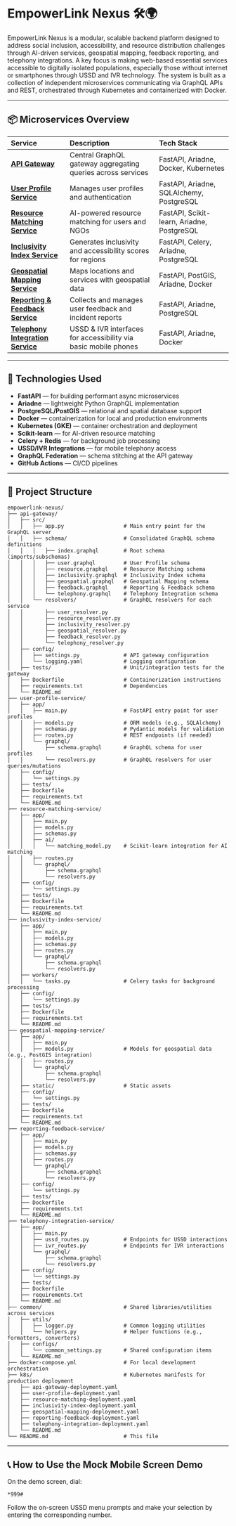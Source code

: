 # EmpowerLink Nexus 🛠️🌍

EmpowerLink Nexus is a modular, scalable backend platform designed to address social inclusion, accessibility, and resource distribution challenges
through AI-driven services, geospatial mapping, feedback reporting, and telephony integrations. A key focus is making web-based essential services
accessible to digitally isolated populations, especially those without internet or smartphones through USSD and IVR technology.
The system is built as a collection of independent microservices communicating via GraphQL APIs and REST, orchestrated through Kubernetes and containerized with Docker.

---

## 📦 Microservices Overview

| Service                       | Description                                                | Tech Stack                                 |
|:-----------------------------|:-----------------------------------------------------------|:-------------------------------------------|
| **[API Gateway](https://github.com/MissTipo/EmpowerLink-Nexus/tree/main/services/api-gateway)**               | Central GraphQL gateway aggregating queries across services | FastAPI, Ariadne, Docker, Kubernetes       |
| **[User Profile Service](https://github.com/MissTipo/EmpowerLink-Nexus/tree/main/services/user-profile-service)**     | Manages user profiles and authentication                     | FastAPI, Ariadne, SQLAlchemy, PostgreSQL   |
| **[Resource Matching Service](https://github.com/MissTipo/EmpowerLink-Nexus/tree/main/services/resource-matching-service)** | AI-powered resource matching for users and NGOs               | FastAPI, Scikit-learn, Ariadne, PostgreSQL |
| **[Inclusivity Index Service](https://github.com/MissTipo/EmpowerLink-Nexus/tree/main/services/inclusivity-index-service)** | Generates inclusivity and accessibility scores for regions    | FastAPI, Celery, Ariadne, PostgreSQL       |
| **[Geospatial Mapping Service](https://github.com/MissTipo/EmpowerLink-Nexus/tree/main/services/geospatial-mapping-service)** | Maps locations and services with geospatial data               | FastAPI, PostGIS, Ariadne, Docker          |
| **[Reporting & Feedback Service](https://github.com/MissTipo/EmpowerLink-Nexus/tree/main/services/reporting-feedback-service)** | Collects and manages user feedback and incident reports        | FastAPI, Ariadne, PostgreSQL               |
| **[Telephony Integration Service](https://github.com/MissTipo/EmpowerLink-Nexus/tree/main/services/telephony-integration-service)** | USSD & IVR interfaces for accessibility via basic mobile phones | FastAPI, Ariadne, Docker                   |

---

## 🚀 Technologies Used

- **FastAPI** — for building performant async microservices
- **Ariadne** — lightweight Python GraphQL implementation
- **PostgreSQL/PostGIS** — relational and spatial database support
- **Docker** — containerization for local and production environments
- **Kubernetes (GKE)** — container orchestration and deployment
- **Scikit-learn** — for AI-driven resource matching
- **Celery + Redis** — for background job processing
- **USSD/IVR Integrations** — for mobile telephony access
- **GraphQL Federation** — schema stitching at the API gateway
- **GitHub Actions** — CI/CD pipelines

---

## 📂 Project Structure
```plaintext
empowerlink-nexus/
├── api-gateway/
│   ├── src/
│   │   ├── app.py                   # Main entry point for the GraphQL server
│   │   ├── schema/                  # Consolidated GraphQL schema definitions
│   │   │   ├── index.graphql        # Root schema (imports/subschemas)
│   │   │   ├── user.graphql         # User Profile schema
│   │   │   ├── resource.graphql     # Resource Matching schema
│   │   │   ├── inclusivity.graphql  # Inclusivity Index schema
│   │   │   ├── geospatial.graphql   # Geospatial Mapping schema
│   │   │   ├── feedback.graphql     # Reporting & Feedback schema
│   │   │   └── telephony.graphql    # Telephony Integration schema
│   │   └── resolvers/               # GraphQL resolvers for each service
│   │       ├── user_resolver.py
│   │       ├── resource_resolver.py
│   │       ├── inclusivity_resolver.py
│   │       ├── geospatial_resolver.py
│   │       ├── feedback_resolver.py
│   │       └── telephony_resolver.py
│   ├── config/
│   │   ├── settings.py              # API gateway configuration
│   │   └── logging.yaml             # Logging configuration
│   ├── tests/                       # Unit/integration tests for the gateway
│   ├── Dockerfile                   # Containerization instructions
│   ├── requirements.txt             # Dependencies
│   └── README.md
├── user-profile-service/
│   ├── app/
│   │   ├── main.py                  # FastAPI entry point for user profiles
│   │   ├── models.py                # ORM models (e.g., SQLAlchemy)
│   │   ├── schemas.py               # Pydantic models for validation
│   │   ├── routes.py                # REST endpoints (if needed)
│   │   └── graphql/
│   │       ├── schema.graphql       # GraphQL schema for user profiles
│   │       └── resolvers.py         # GraphQL resolvers for user queries/mutations
│   ├── config/
│   │   └── settings.py
│   ├── tests/
│   ├── Dockerfile
│   ├── requirements.txt
│   └── README.md
├── resource-matching-service/
│   ├── app/
│   │   ├── main.py
│   │   ├── models.py
│   │   ├── schemas.py
│   │   ├── ai/
│   │   │   └── matching_model.py    # Scikit-learn integration for AI matching
│   │   ├── routes.py
│   │   └── graphql/
│   │       ├── schema.graphql
│   │       └── resolvers.py
│   ├── config/
│   │   └── settings.py
│   ├── tests/
│   ├── Dockerfile
│   ├── requirements.txt
│   └── README.md
├── inclusivity-index-service/
│   ├── app/
│   │   ├── main.py
│   │   ├── models.py
│   │   ├── schemas.py
│   │   ├── routes.py
│   │   └── graphql/
│   │       ├── schema.graphql
│   │       └── resolvers.py
│   ├── workers/
│   │   └── tasks.py                 # Celery tasks for background processing
│   ├── config/
│   │   └── settings.py
│   ├── tests/
│   ├── Dockerfile
│   ├── requirements.txt
│   └── README.md
├── geospatial-mapping-service/
│   ├── app/
│   │   ├── main.py
│   │   ├── models.py                # Models for geospatial data (e.g., PostGIS integration)
│   │   ├── routes.py
│   │   └── graphql/
│   │       ├── schema.graphql
│   │       └── resolvers.py
│   ├── static/                      # Static assets
│   ├── config/
│   │   └── settings.py
│   ├── tests/
│   ├── Dockerfile
│   ├── requirements.txt
│   └── README.md
├── reporting-feedback-service/
│   ├── app/
│   │   ├── main.py
│   │   ├── models.py
│   │   ├── schemas.py
│   │   ├── routes.py
│   │   └── graphql/
│   │       ├── schema.graphql
│   │       └── resolvers.py
│   ├── config/
│   │   └── settings.py
│   ├── tests/
│   ├── Dockerfile
│   ├── requirements.txt
│   └── README.md
├── telephony-integration-service/
│   ├── app/
│   │   ├── main.py
│   │   ├── ussd_routes.py           # Endpoints for USSD interactions
│   │   ├── ivr_routes.py            # Endpoints for IVR interactions
│   │   └── graphql/
│   │       ├── schema.graphql
│   │       └── resolvers.py
│   ├── config/
│   │   └── settings.py
│   ├── tests/
│   ├── Dockerfile
│   ├── requirements.txt
│   └── README.md
├── common/                          # Shared libraries/utilities across services
│   ├── utils/
│   │   ├── logger.py                # Common logging utilities
│   │   └── helpers.py               # Helper functions (e.g., formatters, converters)
│   ├── configs/
│   │   └── common_settings.py       # Shared configuration items
│   └── README.md
├── docker-compose.yml               # For local development orchestration
├── k8s/                             # Kubernetes manifests for production deployment
│   ├── api-gateway-deployment.yaml
│   ├── user-profile-deployment.yaml
│   ├── resource-matching-deployment.yaml
│   ├── inclusivity-index-deployment.yaml
│   ├── geospatial-mapping-deployment.yaml
│   ├── reporting-feedback-deployment.yaml
│   ├── telephony-integration-deployment.yaml
│   └── README.md
└── README.md                        # This file

```
---

## 📞 How to Use the Mock Mobile Screen Demo

On the demo screen, dial:

`*999#`

Follow the on-screen USSD menu prompts and make your selection by entering the corresponding number.

